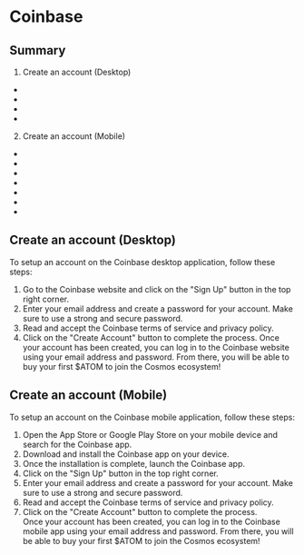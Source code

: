 # Coinbase
## Summary
1. Create an account (Desktop)
  -
  -
  -
  -

2. Create an account (Mobile)
  -
  -
  -
  -
  -
  -
  -
  
## Create an account (Desktop)  
To setup an account on the Coinbase desktop application, follow these steps:  

1. Go to the Coinbase website and click on the "Sign Up" button in the top right corner.
2. Enter your email address and create a password for your account. Make sure to use a strong and secure password.
3. Read and accept the Coinbase terms of service and privacy policy.
4. Click on the "Create Account" button to complete the process.
Once your account has been created, you can log in to the Coinbase website using your email address and password. From there, you will be able to buy your first $ATOM to join the Cosmos ecosystem!  

## Create an account (Mobile)  
To setup an account on the Coinbase mobile application, follow these steps:  

1. Open the App Store or Google Play Store on your mobile device and search for the Coinbase app.  
2. Download and install the Coinbase app on your device.  
3. Once the installation is complete, launch the Coinbase app.  
4. Click on the "Sign Up" button in the top right corner.  
5. Enter your email address and create a password for your account. Make sure to use a strong and secure password.  
6. Read and accept the Coinbase terms of service and privacy policy.  
7. Click on the "Create Account" button to complete the process.  
Once your account has been created, you can log in to the Coinbase mobile app using your email address and password. From there, you will be able to buy your first $ATOM to join the Cosmos ecosystem!  
